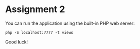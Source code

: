 # Assignment 2

You can run the application using the built-in PHP web server:

```
php -S localhost:7777 -t views
```

Good luck!
